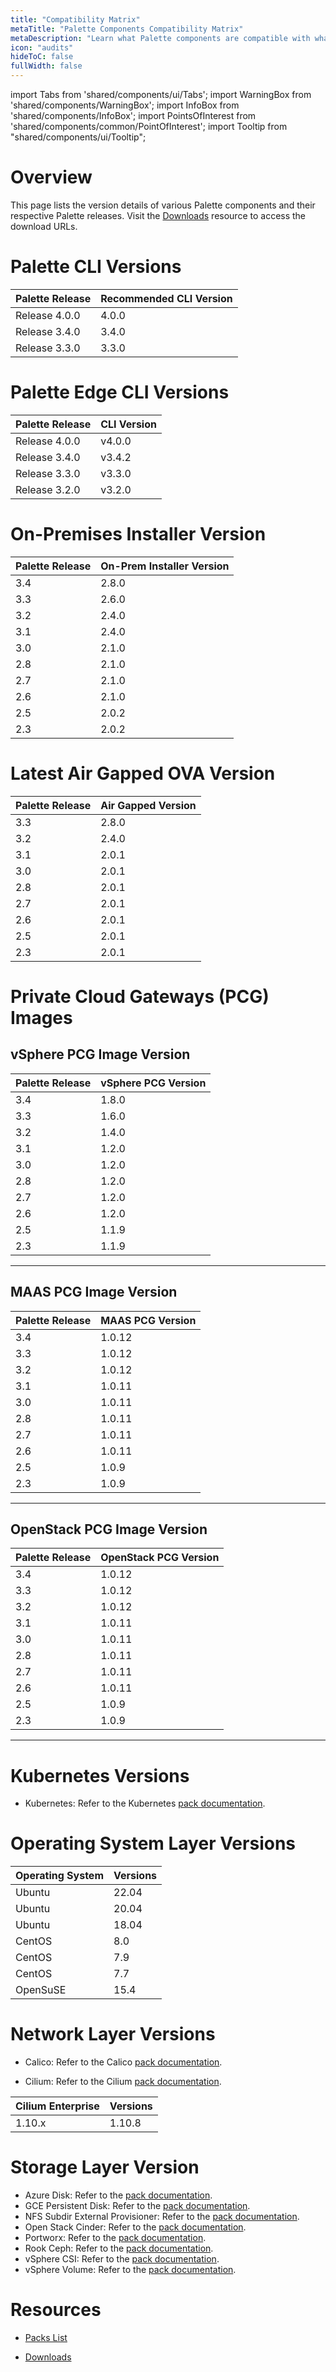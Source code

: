 ```yaml
---
title: "Compatibility Matrix"
metaTitle: "Palette Components Compatibility Matrix"
metaDescription: "Learn what Palette components are compatible with what versions."
icon: "audits"
hideToC: false
fullWidth: false
---
```


import Tabs from 'shared/components/ui/Tabs';
import WarningBox from 'shared/components/WarningBox';
import InfoBox from 'shared/components/InfoBox';
import PointsOfInterest from 'shared/components/common/PointOfInterest';
import Tooltip from "shared/components/ui/Tooltip";

# Overview

This page lists the version details of various Palette components and their respective Palette releases. Visit the [Downloads](/spectro-downloads) resource to access the download URLs.

# Palette CLI Versions

|Palette Release| Recommended CLI Version|
|---------------------------|----|
|Release 4.0.0     |4.0.0 |
|Release 3.4.0     |3.4.0 |
|Release 3.3.0     |3.3.0 |


# Palette Edge CLI Versions

|Palette Release|CLI Version| 
|---|-------|
|Release 4.0.0 |v4.0.0 |
|Release 3.4.0 |v3.4.2 |
|Release 3.3.0 |v3.3.0 |
|Release 3.2.0 |v3.2.0 | 



# On-Premises Installer Version

|Palette Release|On-Prem Installer Version|
|--|---|
|3.4|2.8.0|
|3.3|2.6.0|
|3.2|2.4.0|
|3.1|2.4.0|
|3.0|2.1.0|
|2.8|2.1.0|
|2.7|2.1.0|
|2.6|2.1.0|
|2.5|2.0.2|
|2.3|2.0.2|

# Latest Air Gapped OVA Version

|Palette Release|Air Gapped Version|
|--|---|
|3.3|2.8.0|
|3.2|2.4.0|
|3.1|2.0.1|
|3.0|2.0.1|
|2.8|2.0.1|
|2.7|2.0.1|
|2.6|2.0.1|
|2.5|2.0.1|
|2.3|2.0.1|

# Private Cloud Gateways (PCG) Images

## vSphere PCG Image Version

|Palette Release|vSphere PCG Version|
|--|---|
|3.4|1.8.0|
|3.3|1.6.0|
|3.2|1.4.0|
|3.1|1.2.0|
|3.0|1.2.0|
|2.8|1.2.0|
|2.7|1.2.0|
|2.6|1.2.0|
|2.5|1.1.9|
|2.3|1.1.9|
------

## MAAS PCG Image Version

|Palette Release|MAAS PCG Version|
|--|---|
|3.4|1.0.12|
|3.3|1.0.12|
|3.2|1.0.12|
|3.1|1.0.11|
|3.0|1.0.11|
|2.8|1.0.11|
|2.7|1.0.11|
|2.6|1.0.11|
|2.5|1.0.9|
|2.3|1.0.9|
---------

## OpenStack PCG Image Version

|Palette Release|OpenStack PCG Version|
|--|---|
|3.4|1.0.12|
|3.3|1.0.12|
|3.2|1.0.12|
|3.1|1.0.11|
|3.0|1.0.11|
|2.8|1.0.11|
|2.7|1.0.11|
|2.6|1.0.11|
|2.5|1.0.9|
|2.3|1.0.9|
-------

# Kubernetes Versions

- Kubernetes: Refer to the Kubernetes [pack documentation](/integrations/kubernetes).

# Operating System Layer Versions

|Operating System |Versions|
|--|--|
|Ubuntu| 22.04|
|Ubuntu| 20.04|
|Ubuntu| 18.04|
|CentOS| 8.0|
|CentOS| 7.9|
|CentOS| 7.7|
|OpenSuSE|15.4|


# Network Layer Versions

- Calico: Refer to the Calico [pack documentation](/integrations/calico).

- Cilium: Refer to the Cilium [pack documentation](/integrations/cilium).


|Cilium Enterprise|Versions|
|--|--|
|1.10.x|1.10.8|


# Storage Layer Version

- Azure Disk: Refer to the [pack documentation](/integrations/azure-disk).
- GCE Persistent Disk: Refer to the [pack documentation](/integrations/gce).
- NFS Subdir External Provisioner: Refer to the [pack documentation](/integrations/nfs-subdir-external).
- Open Stack Cinder: Refer to the [pack documentation](/integrations/openstack-cinder).
- Portworx: Refer to the [pack documentation](/integrations/portworx).
- Rook Ceph: Refer to the [pack documentation](/integrations/rook-ceph).
- vSphere CSI: Refer to the [pack documentation](/integrations/vsphere-csi).
- vSphere Volume: Refer to the [pack documentation](/integrations/vsphere-volume).

# Resources

- [Packs List](/integrations#integrations)


- [Downloads](/spectro-downloads#palettedynamicartifacts)










